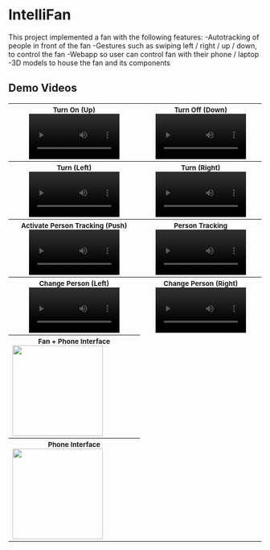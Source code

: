 # IntelliFan
This project implemented a fan with the following features:
-Autotracking of people in front of the fan
-Gestures such as swiping left / right / up / down, to control the fan
-Webapp so user can control fan with their phone / laptop
-3D models to house the fan and its components

## Demo Videos
<table>
  
<tr>
  
<th align="center">
<small>Turn On (Up)</small>
<video src='https://github.com/user-attachments/assets/34af48d3-125a-4831-8df4-11eee752b68b' width=180></video>
</th>

<th align="center">
<small>Turn Off (Down)</small>
<video src='https://github.com/user-attachments/assets/2ebcd7f2-937f-46ff-b61b-a43e5f5f2be0' width=180/></video>
</th>

</tr>

<tr>
  
<th align="center">
<small>Turn (Left)</small><br>
<video src='https://github.com/user-attachments/assets/a7d5c35e-6d0c-4e75-ad39-ca346158de2c' width=180/></video>
</th>
  
<th align="center">
<small>Turn (Right)</small><br>
<video src='https://github.com/user-attachments/assets/9fe7959b-e4da-4ded-935b-c23732035c80' width=180/></video>
</th>
  
</tr>

<tr>
  
<th align="center">
<small>Activate Person Tracking (Push)</small>
<video src='https://github.com/user-attachments/assets/fc57ce63-2856-483f-b487-e727094a77c3' width=180/></video>
</th>
  
<th align="center">
<small>Person Tracking</small>
<video src='https://github.com/user-attachments/assets/445edbf3-a660-4a0f-84dc-7d0adf8acead' width=180/></video>
</th>
  
</tr>

<tr>
  
<th align="center">
<small>Change Person (Left)</small>
<video src='https://github.com/user-attachments/assets/3c885a8b-cd1f-41d3-8687-49c4ffd364c1' width=180/></video>
</th>
  
<th align="center">
<small>Change Person (Right)</small>
<video src='https://github.com/user-attachments/assets/9f6676e9-851d-4928-b4ec-0806f0841664' width=180/></video>
</th>
  
</tr>

<tr>
  
<th align="center" style="display: flex; flex-direction: column">
<small>Fan + Phone Interface</small>
<img src='https://github.com/user-attachments/assets/4c78e68e-ed5b-43d4-a557-06008b673f71' width=180></img>
</th>

<th align="center" style="display: flex; flex-direction: column">
<small>Phone Interface</small>
<img src='https://github.com/user-attachments/assets/5e861817-e366-432e-806f-c15522aa40db' width=180></img>
</th>

</tr>

</table>




